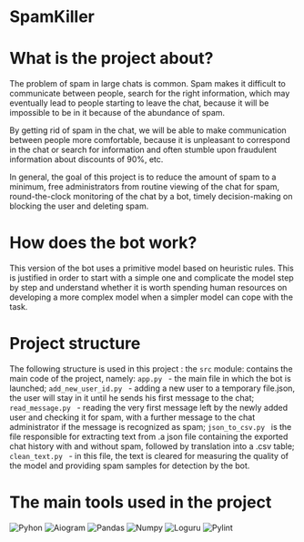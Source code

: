 # SpamKiller


# What is the project about?
The problem of spam in large chats is common. Spam makes it difficult to communicate between people, search for the right information, which may eventually lead to people starting to leave the chat, because it will be impossible to be in it because of the abundance of spam.

By getting rid of spam in the chat, we will be able to make communication between people more comfortable, because it is unpleasant to correspond in the chat or search for information and often stumble upon fraudulent information about discounts of 90%, etc.

In general, the goal of this project is to reduce the amount of spam to a minimum, free administrators from routine viewing of the chat for spam, round-the-clock monitoring of the chat by a bot, timely decision-making on blocking the user and deleting spam.


# How does the bot work?
This version of the bot uses a primitive model based on heuristic rules. This is justified in order to start with a simple one and complicate the model step by step and understand whether it is worth spending human resources on developing a more complex model when a simpler model can cope with the task.


# Project structure
The following structure is used in this project
: the `src` module: contains the main code of the project, namely:
`app.py ` - the main file in which the bot is launched; `add_new_user_id.py ` - adding a new user to a temporary file.json, the user will stay in it until he sends his first message to the chat; `read_message.py ` - reading the very first message left by the newly added user and checking it for spam, with a further message to the chat administrator if the message is recognized as spam; `json_to_csv.py ` is the file responsible for extracting text from .a json file containing the exported chat history with and without spam, followed by translation into a .csv table; `clean_text.py ` - in this file, the text is cleared for measuring the quality of the model and providing spam samples for detection by the bot.


# The main tools used in the project
![Pyhon](https://img.shields.io/badge/-Python_3.8.15-090909?style=for-the-badge&logo=python) ![Aiogram](https://img.shields.io/badge/-Aiogram_2.25.1-090909?style=for-the-badge&logo=Aiogram)       ![Pandas](https://img.shields.io/badge/-pandas_1.3.0-090909?style=for-the-badge&logo=pandas) ![Numpy](https://img.shields.io/badge/-Numpy_1.21.1-090909?style=for-the-badge&logo=Numpy) ![Loguru](https://img.shields.io/badge/-Loguru_1.6.1-090909?style=for-the-badge&logo=xgboost) ![Pylint](https://img.shields.io/badge/-Pylint_2.10.0-090909?style=for-the-badge&logo=Pylint)
